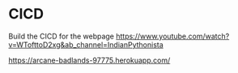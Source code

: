 # CICD
Build the CICD for the webpage
https://www.youtube.com/watch?v=WTofttoD2xg&ab_channel=IndianPythonista


https://arcane-badlands-97775.herokuapp.com/
